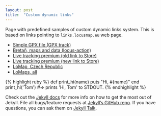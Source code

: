 ```yaml
---
layout: post
title:  "Custom dynamic links"
---
```

Page with predefined samples of custom dynamic links system.
This is based on links pointing to `links.locusmap.eu` web page.

<ul>
  <li><a href="http://link.locusmap.eu?link=http%3A%2F%2Ftest.asamm.com%2Fmenion%2Fleaflet%2Ftest.gpx">Simple GPX file (GPX track)</a></li>
  <li><a href="http://link.locusmap.eu?link=http%3A%2F%2Ftest.asamm.com%2Fmenion%2Factions%2Fbretan%2Faction.xml">Bretaň, maps and data (locus-action)</a></li>
  <li><a href="http://link.locusmap.eu?link=https%3A%2F%2Flocus-map.appspot.com%2Fstore%2Fproducts%2F6007409243848704">Live tracking premium (old link to Store)</a></li>
  <li><a href="http://link.locusmap.eu?link=https%3A%2F%2Fstore.locusmap.eu%2Fproducts%2F6007409243848704">Live tracking premium (new link to Store)</a></li>
  <li><a href="http://link.locusmap.eu?link=https%3A%2F%2Fstore.locusmap.eu%2Fproducts%2Fsearch%2F%3Flabelid%3D20%26regionid%3D41">LoMap, Czech Republic</a></li>
  <li><a href="http://link.locusmap.eu?link=https%3A%2F%2Fstore.locusmap.eu%2Fproducts%2Fsearch%2F%3Flabelid%3D20">LoMaps, all</a></li>
</ul>

{% highlight ruby %}
def print_hi(name)
  puts "Hi, #{name}"
end
print_hi('Tom')
#=> prints 'Hi, Tom' to STDOUT.
{% endhighlight %}

Check out the [Jekyll docs][jekyll-docs] for more info on how to get the most out of Jekyll. File all bugs/feature requests at [Jekyll’s GitHub repo][jekyll-gh]. If you have questions, you can ask them on [Jekyll Talk][jekyll-talk].

[jekyll-docs]: https://jekyllrb.com/docs/home
[jekyll-gh]:   https://github.com/jekyll/jekyll
[jekyll-talk]: https://talk.jekyllrb.com/
